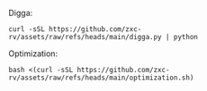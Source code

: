 Digga:

```
curl -sSL https://github.com/zxc-rv/assets/raw/refs/heads/main/digga.py | python
```
Optimization:

```
bash <(curl -sSL https://github.com/zxc-rv/assets/raw/refs/heads/main/optimization.sh)
```
